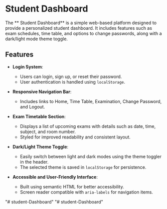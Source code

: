 
# Student Dashboard

The ** Student Dashboard** is a simple web-based platform designed to provide a personalized student dashboard. It includes features such as exam schedules, time table, and options to change passwords, along with a dark/light mode theme toggle.


## Features

- **Login System**: 
  - Users can login, sign up, or reset their password.
  - User authentication is handled using `localStorage`.

- **Responsive Navigation Bar**: 
  - Includes links to Home, Time Table, Examination, Change Password, and Logout.

- **Exam Timetable Section**:
  - Displays a list of upcoming exams with details such as date, time, subject, and room number.
  - Styled for improved readability and consistent layout.

- **Dark/Light Theme Toggle**:
  - Easily switch between light and dark modes using the theme toggler in the header.
  - The selected theme is saved in `localStorage` for persistence.

- **Accessible and User-Friendly Interface**:
  - Built using semantic HTML for better accessibility.
  - Screen reader compatible with `aria-labels` for navigation items.


"# student-Dashboard" 
"# student-Dashboard" 
